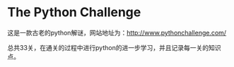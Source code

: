 # The Python Challenge

这是一款古老的python解谜，网站地址为：http://www.pythonchallenge.com/

总共33关，在通关的过程中进行python的进一步学习，并且记录每一关的知识点。
